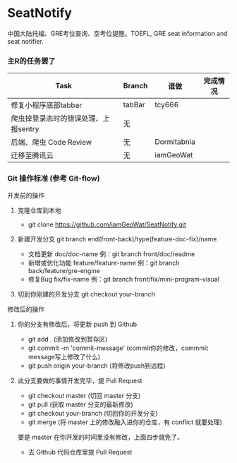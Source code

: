 # SeatNotify
中国大陆托福、GRE考位查询、空考位提醒。TOEFL, GRE seat information and seat notifier.

### 主R的任务罢了
|  Task | Branch | 谁做 | 完成情况 |
|    ----    |  ----  | -- | --- |
|  修复小程序底部tabbar  | tabBar | tcy666 |  |
| 爬虫掉登录态时的错误处理、上报sentry | 无 |  |  |
| 后端、爬虫 Code Review  | 无 | Dormitabnia |  |
| 迁移至腾讯云  | 无 | iamGeoWat |  |

### Git 操作标准 (参考 Git-flow)
开发前的操作
1. 克隆仓库到本地

    - git clone https://github.com/iamGeoWat/SeatNotify.git

2. 新建开发分支 git branch end(front-back)/type(feature-doc-fix)/name
    - 文档更新 doc/doc-name 例：git branch front/doc/readme
    - 新增或优化功能 feature/feature-name 例：git branch back/feature/gre-engine
    - 修复Bug fix/fix-name 例：git branch front/fix/mini-program-visual
    
3. 切到你刚建的开发分支 git checkout your-branch

修改后的操作
    
1. 你的分支有修改后，将更新 push 到 Github
    - git add . (添加修改到暂存区)
    - git commit -m 'commit-message' (commit你的修改，commmit message写上修改了什么)
    - git push origin your-branch (将修改push到远程)

2. 此分支要做的事情开发完毕，提 Pull Request
    - git checkout master (切回 master 分支)
    - git pull (获取 master 分支的最新修改)
    - git checkout your-branch (切回你的开发分支)
    - git merge (将 master 上的修改融入进你的仓库，有 conflict 就要处理)
    
    要是 master 在你开发的时间里没有修改，上面四步就免了。
    - 去 Github 代码仓库里提 Pull Request
